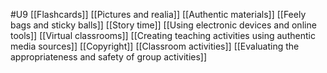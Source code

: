 #U9
[[Flashcards]]
[[Pictures and realia]]
[[Authentic materials]]
[[Feely bags and sticky balls]]
[[Story time]]
[[Using electronic devices and online tools]]
[[Virtual classrooms]]
[[Creating teaching activities using authentic media sources]]
[[Copyright]]
[[Classroom activities]]
[[Evaluating the appropriateness and safety of group activities]]